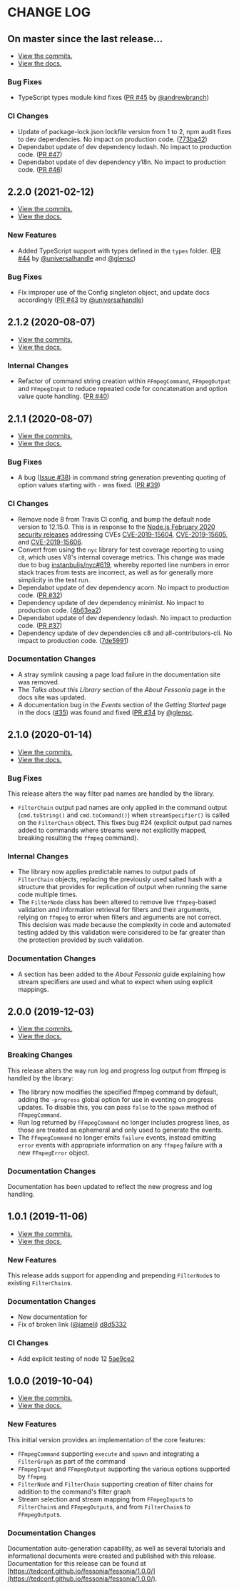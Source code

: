 # CHANGE LOG

## On master since the last release...

* [View the commits.](https://github.com/tedconf/fessonia/compare/2.1.2...master)
* [View the docs.](https://tedconf.github.io/fessonia/fessonia/2.2.1/)

### Bug Fixes

* TypeScript types module kind fixes ([PR #45](https://github.com/tedconf/fessonia/pull/45) by [@andrewbranch](https://github.com/andrewbranch))

### CI Changes

* Update of package-lock.json lockfile version from 1 to 2, npm audit fixes to dev dependencies. No impact on production code. ([773ba42](https://github.com/tedconf/fessonia/commit/773ba42e1b671ac49984b733df6405d4f14bd3b3))
* Dependabot update of dev dependency lodash. No impact to production code. ([PR #47](https://github.com/tedconf/fessonia/pull/47))
* Dependabot update of dev dependency y18n. No impact to production code. ([PR #46](https://github.com/tedconf/fessonia/pull/46))

## 2.2.0 (2021-02-12)

* [View the commits.](https://github.com/tedconf/fessonia/compare/2.1.2...2.2.0)
* [View the docs.](https://tedconf.github.io/fessonia/fessonia/2.2.0/)

### New Features

* Added TypeScript support with types defined in the `types` folder. ([PR #44](https://github.com/tedconf/fessonia/pull/44) by [@universalhandle](https://github.com/universalhandle) and [@glensc](https://github.com/glensc))

### Bug Fixes

* Fix improper use of the Config singleton object, and update docs accordingly ([PR #43](https://github.com/tedconf/fessonia/pull/43) by [@universalhandle](https://github.com/universalhandle))

## 2.1.2 (2020-08-07)

* [View the commits.](https://github.com/tedconf/fessonia/compare/2.1.1...2.1.2)
* [View the docs.](https://tedconf.github.io/fessonia/fessonia/2.1.2/)

### Internal Changes

* Refactor of command string creation within `FFmpegCommand`, `FFmpegOutput` and `FFmpegInput` to reduce repeated code for concatenation and option value quote handling. ([PR #40](https://github.com/tedconf/fessonia/pull/40))

## 2.1.1 (2020-08-07)

* [View the commits.](https://github.com/tedconf/fessonia/compare/2.1.0...2.1.1)
* [View the docs.](https://tedconf.github.io/fessonia/fessonia/2.1.1/)

### Bug Fixes

* A bug ([Issue #38](https://github.com/tedconf/fessonia/issues/38)) in command string generation preventing quoting of option values starting with `-` was fixed. ([PR #39](https://github.com/tedconf/fessonia/pull/39))

### CI Changes

* Remove node 8 from Travis CI config, and bump the default node version to 12.15.0. This is in response to the [Node.js February 2020 security releases](https://nodejs.org/en/blog/vulnerability/february-2020-security-releases/) addressing CVEs [CVE-2019-15604](https://cve.mitre.org/cgi-bin/cvename.cgi?name=CVE-2019-15604), [CVE-2019-15605](https://cve.mitre.org/cgi-bin/cvename.cgi?name=CVE-2019-15605), and [CVE-2019-15606](https://cve.mitre.org/cgi-bin/cvename.cgi?name=CVE-2019-15606).
* Convert from using the `nyc` library for test coverage reporting to using `c8`, which uses V8's internal coverage metrics. This change was made due to bug [instanbuljs/nyc#619](https://github.com/istanbuljs/nyc/issues/619), whereby reported line numbers in error stack traces from tests are incorrect, as well as for generally more simplicity in the test run. 
* Dependabot update of dev dependency acorn. No impact to production code. ([PR #32](https://github.com/tedconf/fessonia/pull/32))
* Dependency update of dev dependency minimist. No impact to production code. ([4b63ea2](https://github.com/tedconf/fessonia/commit/4b63ea2d0631e1d32b8b65cd16731b794f3bb84e))
* Dependabot update of dev dependency lodash. No impact to production code. ([PR #37](https://github.com/tedconf/fessonia/pull/37))
* Dependency update of dev dependencies c8 and all-contributors-cli. No impact to production code. ([7de5991](https://github.com/tedconf/fessonia/commit/7de59913deebf1a1d41751bd79ce9885ef890ad6))

### Documentation Changes

* A stray symlink causing a page load failure in the documentation site was removed.
* The _Talks about this Library_ section of the _About Fessonia_ page in the docs site was updated.
* A documentation bug in the _Events_ section of the _Getting Started_ page in the docs ([#35](https://github.com/tedconf/fessonia/issues/35)) was found and fixed ([PR #34](https://github.com/tedconf/fessonia/pull/34) by [@glensc](https://github.com/glensc).

## 2.1.0 (2020-01-14)

* [View the commits.](https://github.com/tedconf/fessonia/compare/2.0.0...2.1.0)
* [View the docs.](https://tedconf.github.io/fessonia/fessonia/2.1.0/)

### Bug Fixes

This release alters the way filter pad names are handled by the library.

* `FilterChain` output pad names are only applied in the command output (`cmd.toString()` and `cmd.toCommand()`) when `streamSpecifier()` is called on the `FilterChain` object. This fixes bug #24 (explicit output pad names added to commands where streams were not explicitly mapped, breaking resulting the `ffmpeg` command).

### Internal Changes

* The library now applies predictable names to output pads of `FilterChain` objects, replacing the previously used salted hash with a structure that provides for replication of output when running the same code multiple times.
* The `FilterNode` class has been altered to remove live `ffmpeg`-based validation and information retrieval for filters and their arguments, relying on `ffmpeg` to error when filters and arguments are not correct. This decision was made because the complexity in code and automated testing added by this validation were considered to be far greater than the protection provided by such validation.

### Documentation Changes

* A section has been added to the *About Fessonia* guide explaining how stream specifiers are used and what to expect when using explicit mappings.

## 2.0.0 (2019-12-03)

* [View the commits.](https://github.com/tedconf/fessonia/compare/1.0.1...2.0.0)
* [View the docs.](https://tedconf.github.io/fessonia/fessonia/2.0.0/)

### Breaking Changes

This release alters the way run log and progress log output from ffmpeg is handled by the library:

* The library now modifies the specified ffmpeg command by default, adding the `-progress` global option for use in eventing on progress updates. To disable this, you can pass `false` to the `spawn` method of `FFmpegCommand`.
* Run log returned by `FFmpegCommand` no longer includes progress lines, as those are treated as ephemeral and only used to generate the events.
* The `FFmpegCommand` no longer emits `failure` events, instead emitting `error` events with appropriate information on any `ffmpeg` failure with a new `FFmpegError` object.

### Documentation Changes

Documentation has been updated to reflect the new progress and log handling.

## 1.0.1 (2019-11-06)

* [View the commits.](https://github.com/tedconf/fessonia/compare/1.0.0...1.0.1)
* [View the docs.](https://tedconf.github.io/fessonia/fessonia/1.0.1/)

### New Features

This release adds support for appending and prepending `FilterNode`s to existing `FilterChain`s.

### Documentation Changes

* New documentation for 
* Fix of broken link ([@iameli](https://github.com/iameli)) [d8d5332](https://github.com/tedconf/fessonia/commit/d8d5332603ba0c95fa243ac1dd770126dd75512c)

### CI Changes

* Add explicit testing of node 12 [5ae9ce2](https://github.com/tedconf/fessonia/commit/5ae9ce2cceb38774d57b18c8135afb6faf6cda38)

## 1.0.0 (2019-10-04)

* [View the commits.](https://github.com/tedconf/fessonia/commits/e9c0b425321c172f0a5f56346985f34a827138d0)
* [View the docs.](https://tedconf.github.io/fessonia/fessonia/1.0.0/)

### New Features

This initial version provides an implementation of the core features:

* `FFmpegCommand` supporting `execute` and `spawn` and integrating a `FilterGraph` as part of the command
* `FFmpegInput` and `FFmpegOutput` supporting the various options supported by `ffmpeg`
* `FilterNode` and `FilterChain` supporting creation of filter chains for addition to the command's filter graph
* Stream selection and stream mapping from `FFmpegInput`s to `FilterChain`s and `FFmpegOutput`s, and from `FilterChain`s to `FFmpegOutput`s.

### Documentation Changes

Documentation auto-generation capability, as well as several tutorials and informational documents were created and published with this release. Documentation for this release can be found at [https://tedconf.github.io/fessonia/fessonia/1.0.0/](https://tedconf.github.io/fessonia/fessonia/1.0.0/).
